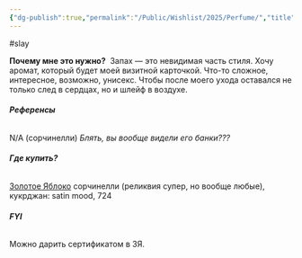 ```yaml
---
{"dg-publish":true,"permalink":"/Public/Wishlist/2025/Perfume/","title":"✨ Духи"}
---
```


#slay

**Почему мне это нужно?** 
Запах — это невидимая часть стиля. Хочу аромат, который будет моей визитной карточкой. Что-то сложное, интересное, возможно, унисекс. Чтобы после моего ухода оставался не только след в сердцах, но и шлейф в воздухе.

###### **Референсы** 
N/A (сорчинелли)
*Блять, вы вообще видели его банки???* 

###### **Где купить?** 
[Золотое Яблоко](placeholder_link)
сорчинелли (реликвия супер, но вообще любые), кукрджан: satin mood, 724

###### **FYI** 
Можно дарить сертификатом в ЗЯ. 